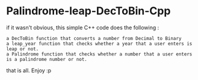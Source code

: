 # Palindrome-leap-DecToBin-Cpp

if it wasn't obvious, this simple C++ code does the following : 

    a DecToBin function that converts a number from Decimal to Binary
    a leap_year function that checks whether a year that a user enters is leap or not.
    a Palindrome function that checks whether a number that a user enters is a palindrome number or not.
    
that is all. Enjoy :p
